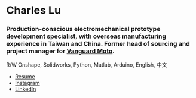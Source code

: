 # Charles Lu
### Production-conscious electromechanical prototype development specialist, with overseas manufacturing experience in Taiwan and China. Former head of sourcing and project manager for [Vanguard Moto](http://www.vanguard.nyc). 

R/W Onshape, Solidworks, Python, Matlab, Arduino, English, 中文 

* [Resume](http://www.ccharles.lu/resume)
* [Instagram](http://www.instagram.com/pandabahr)
* [LinkedIn](http://www.linkedin.com/in/lucharles)
